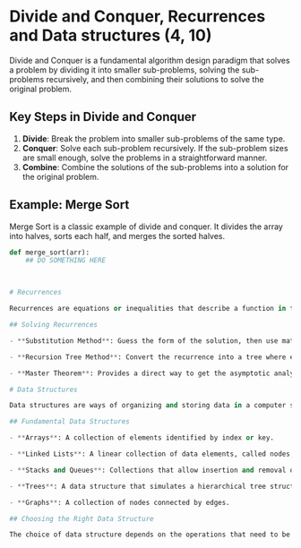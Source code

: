 # Divide and Conquer, Recurrences and Data structures (4, 10)


Divide and Conquer is a fundamental algorithm design paradigm that solves a problem by dividing it into smaller sub-problems, solving the sub-problems recursively, and then combining their solutions to solve the original problem.

## Key Steps in Divide and Conquer

1. **Divide**: Break the problem into smaller sub-problems of the same type.
2. **Conquer**: Solve each sub-problem recursively. If the sub-problem sizes are small enough, solve the problems in a straightforward manner.
3. **Combine**: Combine the solutions of the sub-problems into a solution for the original problem.

## Example: Merge Sort

Merge Sort is a classic example of divide and conquer. It divides the array into halves, sorts each half, and merges the sorted halves.

```python
def merge_sort(arr):
    ## DO SOMETHING HERE



# Recurrences

Recurrences are equations or inequalities that describe a function in terms of its value on smaller inputs. They are often used to express the running time of divide-and-conquer algorithms.

## Solving Recurrences

- **Substitution Method**: Guess the form of the solution, then use mathematical induction to find the constants and prove the solution.

- **Recursion Tree Method**: Convert the recurrence into a tree where each node represents a cost. Summing the costs gives the total cost.

- **Master Theorem**: Provides a direct way to get the asymptotic analysis of recurrences of the form \(T(n) = aT(n/b) + f(n)\), where \(a \geq 1\), \(b > 1\).

# Data Structures

Data structures are ways of organizing and storing data in a computer so that it can be accessed and modified efficiently.

## Fundamental Data Structures

- **Arrays**: A collection of elements identified by index or key.

- **Linked Lists**: A linear collection of data elements, called nodes, where each node points to the next node by means of a pointer.

- **Stacks and Queues**: Collections that allow insertion and removal of elements in a particular order.

- **Trees**: A data structure that simulates a hierarchical tree structure, with a root value and subtrees of children, represented as a set of linked nodes.

- **Graphs**: A collection of nodes connected by edges.

## Choosing the Right Data Structure

The choice of data structure depends on the operations that need to be supported and the efficiency required for these operations (like searching, insertion, deletion, etc.).
